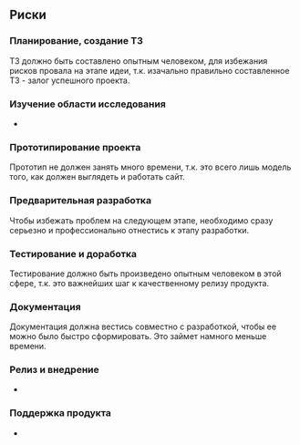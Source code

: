 ## Риски

### Планирование, создание ТЗ

ТЗ должно быть составлено опытным человеком, для избежания рисков провала на этапе идеи, т.к. изачально правильно составленное ТЗ - залог успешного проекта.
### Изучение области исследования

-
### Прототипирование проекта

Прототип не должен занять много времени, т.к. это всего лишь модель того, как должен выглядеть и работать сайт.
### Предварительная разработка

Чтобы избежать проблем на следующем этапе, необходимо сразу серьезно и профессионально отнестись к этапу разработки.
### Тестирование и доработка

Тестирование должно быть произведено опытным человеком в этой сфере, т.к. это важнейших шаг к качественному релизу продукта.
### Документация

Документация должна вестись совместно с разработкой, чтобы ее можно было быстро сформировать. Это займет намного меньше времени.
### Релиз и внедрение

-
### Поддержка продукта

-
